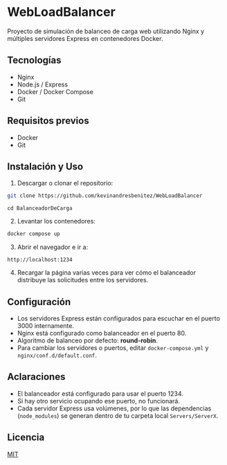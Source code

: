 # WebLoadBalancer
Proyecto de simulación de balanceo de carga web utilizando Nginx y múltiples servidores Express en contenedores Docker.
## Tecnologías
- Nginx
- Node.js / Express
- Docker / Docker Compose
- Git

## Requisitos previos
- Docker
- Git

## Instalación y Uso

1. Descargar o clonar el repositorio:
```bash
git clone https://github.com/kevinandresbenitez/WebLoadBalancer
```
```
cd BalanceadorDeCarga
```
2. Levantar los contenedores:
```bash
docker compose up
```
3. Abrir el navegador e ir a:
```
http://localhost:1234
```
4. Recargar la página varias veces para ver cómo el balanceador distribuye las solicitudes entre los servidores.

## Configuración
* Los servidores Express están configurados para escuchar en el puerto 3000 internamente.
* Nginx está configurado como balanceador en el puerto 80.
* Algoritmo de balanceo por defecto: **round-robin**.
* Para cambiar los servidores o puertos, editar `docker-compose.yml` y `nginx/conf.d/default.conf`.

## Aclaraciones
* El balanceador está configurado para usar el puerto 1234.
* Si hay otro servicio ocupando ese puerto, no funcionará.
* Cada servidor Express usa volúmenes, por lo que las dependencias (`node_modules`) se generan dentro de tu carpeta local `Servers/ServerX`.

## Licencia

[MIT](LICENSE)
